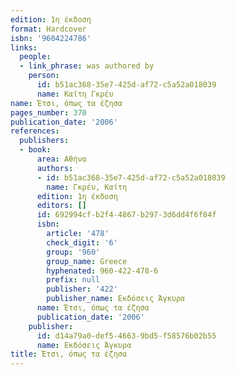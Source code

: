 ```yaml
---
edition: 1η έκδοση
format: Hardcover
isbn: '9604224786'
links:
  people:
  - link_phrase: was authored by
    person:
      id: b51ac368-35e7-425d-af72-c5a52a018039
      name: Καίτη Γκρέυ
name: Έτσι, όπως τα έζησα
pages_number: 370
publication_date: '2006'
references:
  publishers:
  - book:
      area: Αθήνα
      authors:
      - id: b51ac368-35e7-425d-af72-c5a52a018039
        name: Γκρέυ, Καίτη
      edition: 1η έκδοση
      editors: []
      id: 692994cf-b2f4-4867-b297-3d6dd4f6f84f
      isbn:
        article: '478'
        check_digit: '6'
        group: '960'
        group_name: Greece
        hyphenated: 960-422-478-6
        prefix: null
        publisher: '422'
        publisher_name: Εκδόσεις Άγκυρα
      name: Έτσι, όπως τα έζησα
      publication_date: '2006'
    publisher:
      id: d14a79a0-def5-4663-9bd5-f58576b02b55
      name: Εκδόσεις Άγκυρα
title: Έτσι, όπως τα έζησα
---
```


